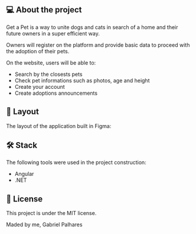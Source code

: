 

## 💻 About the project
Get a Pet is a way to unite dogs and cats in search of a home and their future owners in a super efficient way.

Owners will register on the platform and provide basic data to proceed with the adoption of their pets.

On the website, users will be able to:

<ul>
  <li>Search by the closests pets</li>
  <li>Check pet informations such as photos, age and height</li>
  <li>Create your account</li>
  <li>Create adoptions announcements</li>
  
</ul>

## 🎨 Layout
The layout of the application built in Figma:

## 🛠 Stack
The following tools were used in the project construction:

<ul>
  <li>Angular</li>
  <li>.NET</li>
</ul>

## 📝 License
This project is under the MIT license.

Maded by me, Gabriel Palhares
